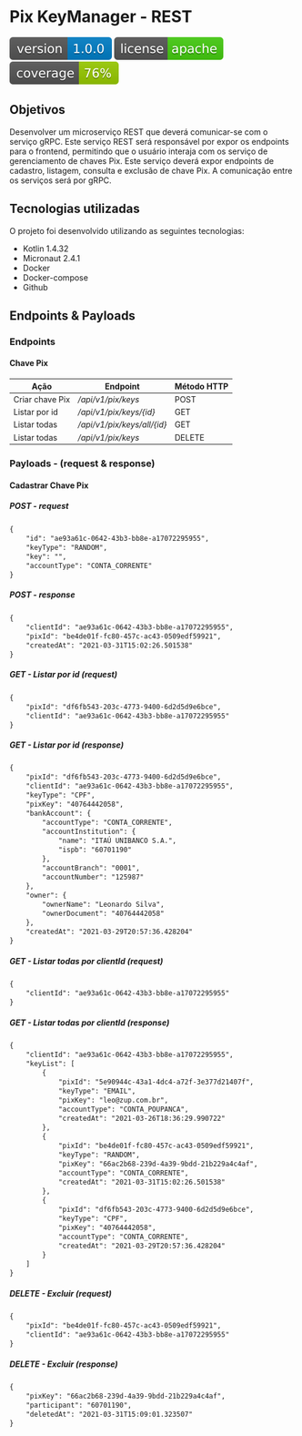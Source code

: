 # Pix KeyManager - REST
![Version](src/main/resources/static/img/version.svg)
![License](src/main/resources/static/img/license.svg)
![Coverage](src/main/resources/static/img/coverage.svg)
## Objetivos

Desenvolver um microserviço REST que deverá comunicar-se com o serviço gRPC. Este serviço REST será responsável por expor os endpoints para o frontend, permitindo que o usuário interaja com os serviço de gerenciamento de chaves Pix.
Este serviço deverá expor endpoints de cadastro, listagem, consulta e exclusão de chave Pix.
A comunicação entre os serviços será por gRPC.

## Tecnologias utilizadas
O projeto foi desenvolvido utilizando as seguintes tecnologias:

 + Kotlin 1.4.32
 + Micronaut 2.4.1
 + Docker
 + Docker-compose
 + Github

## Endpoints & Payloads
### Endpoints
#### Chave Pix
**Ação** | **Endpoint** | **Método HTTP**
---------- | ------------ | ----------
Criar chave Pix | _/api/v1/pix/keys_ | POST
Listar por id | _/api/v1/pix/keys/{id}_ | GET
Listar todas | _/api/v1/pix/keys/all/{id}_ | GET
Listar todas | _/api/v1/pix/keys_ | DELETE

### Payloads - (request & response)
#### Cadastrar Chave Pix
##### POST - request
    {
        "id": "ae93a61c-0642-43b3-bb8e-a17072295955",
        "keyType": "RANDOM",
        "key": "",
        "accountType": "CONTA_CORRENTE"
    }

##### POST - response
    {
        "clientId": "ae93a61c-0642-43b3-bb8e-a17072295955",
        "pixId": "be4de01f-fc80-457c-ac43-0509edf59921",
        "createdAt": "2021-03-31T15:02:26.501538"
    }

##### GET - Listar por id (request)
    {
        "pixId": "df6fb543-203c-4773-9400-6d2d5d9e6bce",
        "clientId": "ae93a61c-0642-43b3-bb8e-a17072295955"
    }

##### GET - Listar por id (response)
    {
        "pixId": "df6fb543-203c-4773-9400-6d2d5d9e6bce",
        "clientId": "ae93a61c-0642-43b3-bb8e-a17072295955",
        "keyType": "CPF",
        "pixKey": "40764442058",
        "bankAccount": {
            "accountType": "CONTA_CORRENTE",
            "accountInstitution": {
                "name": "ITAÚ UNIBANCO S.A.",
                "ispb": "60701190"
            },
            "accountBranch": "0001",
            "accountNumber": "125987"
        },
        "owner": {
            "ownerName": "Leonardo Silva",
            "ownerDocument": "40764442058"
        },
        "createdAt": "2021-03-29T20:57:36.428204"
    }

##### GET - Listar todas por clientId (request)
    {
        "clientId": "ae93a61c-0642-43b3-bb8e-a17072295955"
    }

##### GET - Listar todas por clientId (response)
    {
        "clientId": "ae93a61c-0642-43b3-bb8e-a17072295955",
        "keyList": [
            {
                "pixId": "5e90944c-43a1-4dc4-a72f-3e377d21407f",
                "keyType": "EMAIL",
                "pixKey": "leo@zup.com.br",
                "accountType": "CONTA_POUPANCA",
                "createdAt": "2021-03-26T18:36:29.990722"
            },
            {
                "pixId": "be4de01f-fc80-457c-ac43-0509edf59921",
                "keyType": "RANDOM",
                "pixKey": "66ac2b68-239d-4a39-9bdd-21b229a4c4af",
                "accountType": "CONTA_CORRENTE",
                "createdAt": "2021-03-31T15:02:26.501538"
            },
            {
                "pixId": "df6fb543-203c-4773-9400-6d2d5d9e6bce",
                "keyType": "CPF",
                "pixKey": "40764442058",
                "accountType": "CONTA_CORRENTE",
                "createdAt": "2021-03-29T20:57:36.428204"
            }
        ]
    }

##### DELETE - Excluir (request)
    {
        "pixId": "be4de01f-fc80-457c-ac43-0509edf59921",
        "clientId": "ae93a61c-0642-43b3-bb8e-a17072295955"
    }

##### DELETE - Excluir (response)
    {
        "pixKey": "66ac2b68-239d-4a39-9bdd-21b229a4c4af",
        "participant": "60701190",
        "deletedAt": "2021-03-31T15:09:01.323507"
    }
